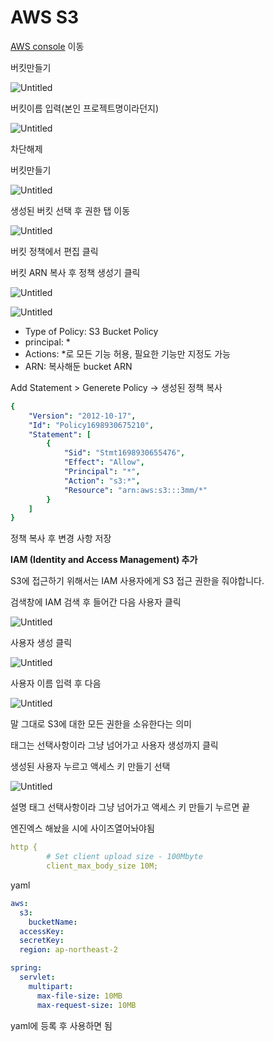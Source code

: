 # AWS S3

[AWS console](https://s3.console.aws.amazon.com/s3/get-started?region=ap-northeast-2) 이동

버킷만들기

![Untitled](AWS_S3_IMG/Untitled.png)

버킷이름 입력(본인 프로젝트명이라던지)

![Untitled](AWS_S3_IMG/Untitled%201.png)

차단해제

버킷만들기

![Untitled](AWS_S3_IMG/Untitled%202.png)

생성된 버킷 선택 후 권한 탭 이동

![Untitled](AWS_S3_IMG/Untitled%203.png)

버킷 정책에서 편집 클릭

버킷 ARN 복사 후 정책 생성기 클릭

![Untitled](AWS_S3_IMG/Untitled%204.png)

![Untitled](AWS_S3_IMG/Untitled%205.png)

- Type of Policy: S3 Bucket Policy
- principal: *
- Actions: *로 모든 기능 허용, 필요한 기능만 지정도 가능
- ARN: 복사해둔 bucket ARN

Add Statement > Generete Policy → 생성된 정책 복사

```yaml
{
    "Version": "2012-10-17",
    "Id": "Policy1698930675210",
    "Statement": [
        {
            "Sid": "Stmt1698930655476",
            "Effect": "Allow",
            "Principal": "*",
            "Action": "s3:*",
            "Resource": "arn:aws:s3:::3mm/*"
        }
    ]
}
```

정책 복사 후 변경 사항 저장

**IAM (Identity and Access Management) 추가**

S3에 접근하기 위해서는 IAM 사용자에게 S3 접근 권한을 줘야합니다.

검색창에 IAM 검색 후 들어간 다음 사용자 클릭

![Untitled](AWS_S3_IMG/Untitled%206.png)

사용자 생성 클릭

![Untitled](AWS_S3_IMG/Untitled%207.png)

사용자 이름 입력 후 다음

![Untitled](AWS_S3_IMG/Untitled%208.png)

말 그대로 S3에 대한 모든 권한을 소유한다는 의미

태그는 선택사항이라 그냥 넘어가고 사용자 생성까지 클릭

생성된 사용자 누르고 액세스 키 만들기 선택

![Untitled](AWS_S3_IMG/Untitled%209.png)

설명 태그 선택사항이라 그냥 넘어가고 액세스 키 만들기 누르면 끝

엔진엑스 해놨을 시에 사이즈열어놔야됨

```yaml
http {
        # Set client upload size - 100Mbyte
        client_max_body_size 10M;
```

yaml

```yaml
aws:
  s3:
    bucketName: 
  accessKey: 
  secretKey: 
  region: ap-northeast-2

spring:
  servlet:
    multipart:
      max-file-size: 10MB
      max-request-size: 10MB
```

yaml에 등록 후 사용하면 됨
